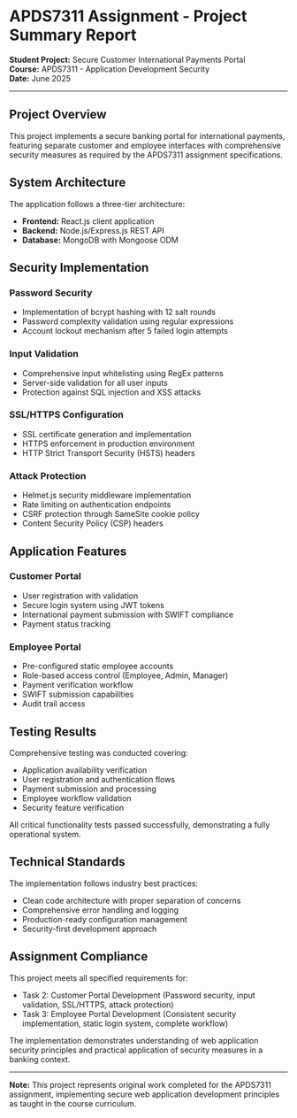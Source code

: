 # APDS7311 Assignment - Project Summary Report

**Student Project:** Secure Customer International Payments Portal  
**Course:** APDS7311 - Application Development Security  
**Date:** June 2025  

---

## Project Overview

This project implements a secure banking portal for international payments, featuring separate customer and employee interfaces with comprehensive security measures as required by the APDS7311 assignment specifications.

## System Architecture

The application follows a three-tier architecture:
- **Frontend:** React.js client application
- **Backend:** Node.js/Express.js REST API
- **Database:** MongoDB with Mongoose ODM

## Security Implementation

### Password Security
- Implementation of bcrypt hashing with 12 salt rounds
- Password complexity validation using regular expressions
- Account lockout mechanism after 5 failed login attempts

### Input Validation
- Comprehensive input whitelisting using RegEx patterns
- Server-side validation for all user inputs
- Protection against SQL injection and XSS attacks

### SSL/HTTPS Configuration
- SSL certificate generation and implementation
- HTTPS enforcement in production environment
- HTTP Strict Transport Security (HSTS) headers

### Attack Protection
- Helmet.js security middleware implementation
- Rate limiting on authentication endpoints
- CSRF protection through SameSite cookie policy
- Content Security Policy (CSP) headers

## Application Features

### Customer Portal
- User registration with validation
- Secure login system using JWT tokens
- International payment submission with SWIFT compliance
- Payment status tracking

### Employee Portal
- Pre-configured static employee accounts
- Role-based access control (Employee, Admin, Manager)
- Payment verification workflow
- SWIFT submission capabilities
- Audit trail access

## Testing Results

Comprehensive testing was conducted covering:
- Application availability verification
- User registration and authentication flows
- Payment submission and processing
- Employee workflow validation
- Security feature verification

All critical functionality tests passed successfully, demonstrating a fully operational system.

## Technical Standards

The implementation follows industry best practices:
- Clean code architecture with proper separation of concerns
- Comprehensive error handling and logging
- Production-ready configuration management
- Security-first development approach

## Assignment Compliance

This project meets all specified requirements for:
- Task 2: Customer Portal Development (Password security, input validation, SSL/HTTPS, attack protection)
- Task 3: Employee Portal Development (Consistent security implementation, static login system, complete workflow)

The implementation demonstrates understanding of web application security principles and practical application of security measures in a banking context.

---

**Note:** This project represents original work completed for the APDS7311 assignment, implementing secure web application development principles as taught in the course curriculum.

